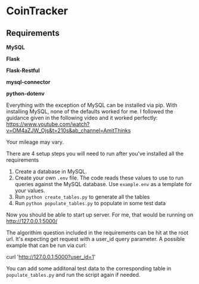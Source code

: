 # CoinTracker

## Requirements
**MySQL**

**Flask**

**Flask-Restful**

**mysql-connector**

**python-dotenv**

Everything with the exception of MySQL can be installed via pip. With installing MySQL, none of the defaults worked for me. I followed the guidance given in the following video and it worked perfectly: https://www.youtube.com/watch?v=OM4aZJW_Ojs&t=210s&ab_channel=AmitThinks

Your mileage may vary.

There are 4 setup steps you will need to run after you've installed all the requirements

1) Create a database in MySQL.
2) Create your own `.env` file. The code reads these values to use to run queries against the MySQL database. Use `example.env` as a template for your values.
3) Run `python create_tables.py` to generate all the tables
4) Run `python populate_tables.py` to populate in some test data

Now you should be able to start up server. For me, that would be running on http://127.0.0.1:5000/

The algorithim question included in the requirements can be hit at the root url. It's expecting get request with a user_id query parameter. A possible example that can be run via curl:

curl 'http://127.0.0.1:5000?user_id=1'

You can add some additonal test data to the corresponding table in `populate_tables.py` and run the script again if needed.
